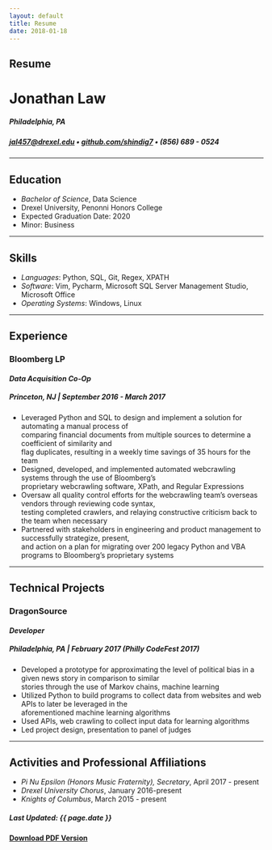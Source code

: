 ```yaml
---
layout: default
title: Resume
date: 2018-01-18
---
```


## Resume
# Jonathan Law
##### *Philadelphia, PA*  
##### [jal457@drexel.edu](mailto:jal457@drexel.edu) • [github.com/shindig7](http://www.github.com/shindig7) • (856) 689 - 0524  
---
## Education
 * *Bachelor of Science*, Data Science
 * Drexel University, Penonni Honors College
 * Expected Graduation Date: 2020
 * Minor: Business

----

## Skills
 * *Languages*: Python, SQL, Git, Regex, XPATH
 * *Software*: Vim, Pycharm, Microsoft SQL Server Management Studio, Microsoft Office
 * *Operating Systems*: Windows, Linux

----

## Experience
### Bloomberg LP 
#### *Data Acquisition Co-Op*
##### Princeton, NJ | September 2016 - March 2017
 * Leveraged Python and SQL to design and implement a solution for automating a manual process of  
   comparing financial documents from multiple sources to determine a coefficient of similarity and  
   flag duplicates, resulting in a weekly time savings of 35 hours for the team
 * Designed, developed, and implemented automated webcrawling systems through the use of Bloomberg’s  
   proprietary webcrawling software, XPath, and Regular Expressions
 * Oversaw all quality control efforts for the webcrawling team’s overseas vendors through reviewing code syntax,  
   testing completed crawlers, and relaying constructive criticism back to the team when necessary
 * Partnered with stakeholders in engineering and product management to successfully strategize, present,  
   and action on a plan for migrating over 200 legacy Python and VBA programs to Bloomberg’s proprietary systems

---
   
## Technical Projects
### DragonSource 
#### *Developer*  
##### Philadelphia, PA | February 2017 (Philly CodeFest 2017)
 * Developed a prototype for approximating the level of political bias in a given news story in comparison to similar  
  stories through the use of Markov chains, machine learning
 * Utilized Python to build programs to collect data from websites and web APIs to later be leveraged in the  
   aforementioned machine learning algorithms
 * Used APIs, web crawling to collect input data for learning algorithms
 * Led project design, presentation to panel of judges

---

## Activities and Professional Affiliations
 * *Pi Nu Epsilon (Honors Music Fraternity), Secretary*, April 2017 - present
 * *Drexel University Chorus*, January 2016-present
 * *Knights of Columbus*, March 2015 - present


##### Last Updated: {{ page.date }}
#### **[Download PDF Version](/files/Resume.pdf)**
